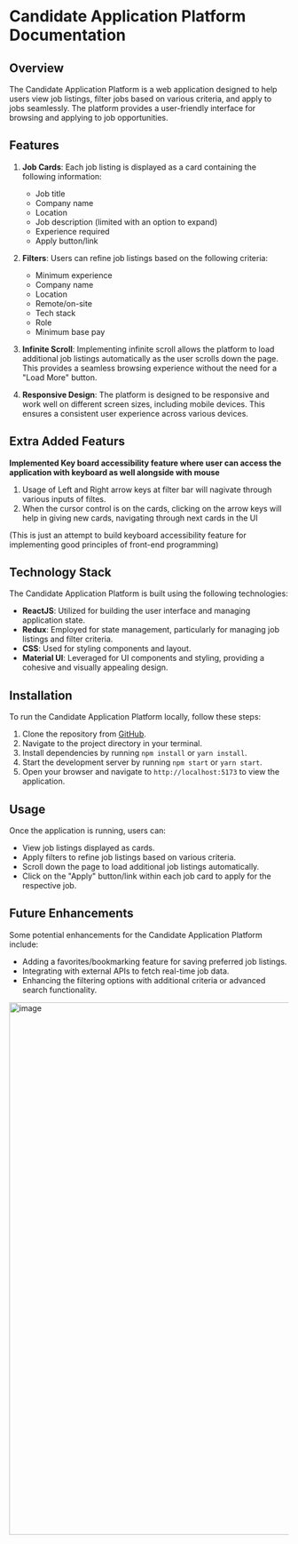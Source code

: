 # Candidate Application Platform Documentation

## Overview

The Candidate Application Platform is a web application designed to help users view job listings, filter jobs based on various criteria, and apply to jobs seamlessly. The platform provides a user-friendly interface for browsing and applying to job opportunities.

## Features

1. **Job Cards**: Each job listing is displayed as a card containing the following information:
   - Job title
   - Company name
   - Location
   - Job description (limited with an option to expand)
   - Experience required
   - Apply button/link

2. **Filters**: Users can refine job listings based on the following criteria:
   - Minimum experience
   - Company name
   - Location
   - Remote/on-site
   - Tech stack
   - Role
   - Minimum base pay

3. **Infinite Scroll**: Implementing infinite scroll allows the platform to load additional job listings automatically as the user scrolls down the page. This provides a seamless browsing experience without the need for a "Load More" button.

4. **Responsive Design**: The platform is designed to be responsive and work well on different screen sizes, including mobile devices. This ensures a consistent user experience across various devices.

## Extra Added Featurs

**Implemented Key board accessibility feature where user can access the application with keyboard as well alongside with mouse**
1. Usage of Left and Right arrow keys at filter bar will nagivate through various inputs of filtes.
2. When the cursor control is on the cards, clicking on the arrow keys will help in giving new cards, navigating through next cards in the UI

(This is just an attempt to build keyboard accessibility feature for implementing good principles of front-end programming)


## Technology Stack

The Candidate Application Platform is built using the following technologies:

- **ReactJS**: Utilized for building the user interface and managing application state.
- **Redux**: Employed for state management, particularly for managing job listings and filter criteria.
- **CSS**: Used for styling components and layout.
- **Material UI**: Leveraged for UI components and styling, providing a cohesive and visually appealing design.

## Installation

To run the Candidate Application Platform locally, follow these steps:

1. Clone the repository from [GitHub](https://github.com/JyothiKumar03/job_search_dashboard/).
2. Navigate to the project directory in your terminal.
3. Install dependencies by running `npm install` or `yarn install`.
4. Start the development server by running `npm start` or `yarn start`.
5. Open your browser and navigate to `http://localhost:5173` to view the application.

## Usage

Once the application is running, users can:

- View job listings displayed as cards.
- Apply filters to refine job listings based on various criteria.
- Scroll down the page to load additional job listings automatically.
- Click on the "Apply" button/link within each job card to apply for the respective job.

## Future Enhancements

Some potential enhancements for the Candidate Application Platform include:

- Adding a favorites/bookmarking feature for saving preferred job listings.
- Integrating with external APIs to fetch real-time job data.
- Enhancing the filtering options with additional criteria or advanced search functionality.


<img width="959" alt="image" src="https://github.com/JyothiKumar03/job_search_dashboard/assets/88045362/8c7be604-b4dc-4c51-b078-0b9af62ff699">


